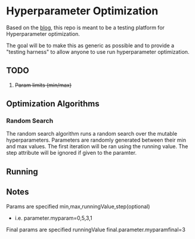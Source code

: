 # Hyperparameter Optimization

Based on the [blog](https://blog.acolyer.org/2017/03/01/optimisation-and-training-techniques-for-deep-learning/), this repo is meant to be a testing platform for Hyperparameter optimization.

The goal will be to make this as generic as possible and to provide a "testing harness" to allow anyone to use run hyperparameter optimization.

## TODO
1. ~~Param limits (min/max)~~


## Optimization Algorithms

### Random Search
The random search algorithm runs a random search over the mutable hyperparameters. Parameters are randomly generated between their min and max values.  The first iteration will be ran using the running value.  The step attribute will be ignored if given to the paramter.


## Running


## Notes

Params are specified min,max,runningValue,step(optional)
- i.e. parameter.myparam=0,5,3,1

Final params are specified runningValue
final.parameter.myparamfinal=3